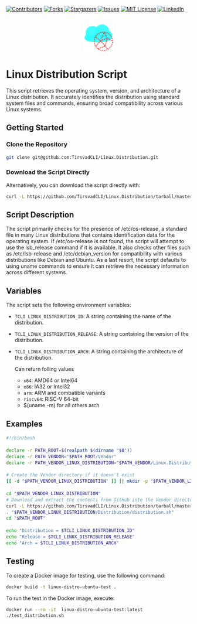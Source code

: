 [![Contributors][contributors-shield]][contributors-url]
[![Forks][forks-shield]][forks-url]
[![Stargazers][stars-shield]][stars-url]
[![Issues][issues-shield]][issues-url]
[![MIT License][license-shield]][license-url]
[![LinkedIn][linkedin-shield]][linkedin-url]

<br />
<div align="center">
    <a href="https://github.com/TirsvadCLI/Linux.Distribution">
        <img src="images/logo.png" alt="Logo" width="80" height="80">
    </a>
</div>

# Linux Distribution Script
This script retrieves the operating system, version, and architecture of a Linux distribution. It accurately identifies the distribution using standard system files and commands, ensuring broad compatibility across various Linux systems.

## Getting Started

### Clone the Repository

```bash
git clone git@github.com:TirsvadCLI/Linux.Distribution.git
```

### Download the Script Directly
Alternatively, you can download the script directly with:

```bash
curl -L https://github.com/TirsvadCLI/Linux.Distribution/tarball/master | tar xz --strip-components=2 --wildcards '*/src/*' -C ./
```



## Script Description

The script primarily checks for the presence of /etc/os-release, a standard file in many Linux distributions that contains identification data for the operating system.
If /etc/os-release is not found, the script will attempt to use the lsb_release command if it is available. It also checks other files such as /etc/lsb-release and /etc/debian_version for compatibility with various distributions like Debian and Ubuntu.
As a last resort, the script defaults to using uname commands to ensure it can retrieve the necessary information across different systems.

## Variables
The script sets the following environment variables:

- `TCLI_LINUX_DISTRIBUTION_ID`: A string containing the name of the distribution.
- `TCLI_LINUX_DISTRIBUTION_RELEASE`: A string containing the version of the distribution.
- `TCLI_LINUX_DISTRIBUTION_ARCH`: A string containing the architecture of the distribution.

    Can return folling values
    - `x64`: AMD64 or Intel64
    - `x86`: IA32 or Intel32
    - `arm`: ARM and combatible variants
    - `riscv64`: RISC-V 64-bit
    - $(uname -m) for all others arch

## Examples

```bash
#!/bin/bash

declare -r PATH_ROOT=$(realpath $(dirname "$0"))
declare -r PATH_VENDOR="$PATH_ROOT/Vendor"
declare -r PATH_VENDOR_LINUX_DISTRIBUTION="$PATH_VENDOR/Linux.Distribution"

# Create the Vendor directory if it doesn't exist
[[ -d "$PATH_VENDOR_LINUX_DISTRIBUTION" ]] || mkdir -p "$PATH_VENDOR_LINUX_DISTRIBUTION"

cd "$PATH_VENDOR_LINUX_DISTRIBUTION"
# Download and extract the contents from GitHub into the Vendor directory
curl -L https://github.com/TirsvadCLI/Linux.Distribution/tarball/master | tar xzf - --strip-components=2 --wildcards '*/src/*'
. "$PATH_VENDOR_LINUX_DISTRIBUTION/Distribution/distribution.sh"
cd "$PATH_ROOT"

echo "Distribution = $TCLI_LINUX_DISTRIBUTION_ID"
echo "Release = $TCLI_LINUX_DISTRIBUTION_RELEASE"
echo "Arch = $TCLI_LINUX_DISTRIBUTION_ARCH"
```

## Testing

To create a Docker image for testing, use the following command:
```bash
docker build -t linux-distro-ubuntu-test .
```

To run the test in the Docker image, execute:
```bash
docker run --rm -it  linux-distro-ubuntu-test:latest
./test_distribution.sh
```

<!-- MARKDOWN LINKS & IMAGES -->
<!-- https://www.markdownguide.org/basic-syntax/#reference-style-links -->

[contributors-shield]: https://img.shields.io/github/contributors/TirsvadCLI/Linux.Distribution?style=for-the-badge

[contributors-url]: https://github.com/TirsvadCLI/Linux.Distribution/graphs/contributors

[forks-shield]: https://img.shields.io/github/forks/TirsvadCLI/Linux.Distribution?style=for-the-badge

[forks-url]: https://github.com/TirsvadCLI/Linux.Distribution/network/members

[stars-shield]: https://img.shields.io/github/stars/TirsvadCLI/Linux.Distribution?style=for-the-badge

[stars-url]: https://github.com/TirsvadCLI/Linux.Distribution/stargazers

[issues-shield]: https://img.shields.io/github/issues/TirsvadCLI/Linux.Distribution?style=for-the-badge

[issues-url]: https://github.com/TirsvadCLI/Linux.Distribution/issues

[license-shield]: https://img.shields.io/github/license/TirsvadCLI/Linux.Distribution?style=for-the-badge

[license-url]: https://github.com/TirsvadCLI/Linux.Distribution/blob/master/LICENSE

[linkedin-shield]: https://img.shields.io/badge/-LinkedIn-black.svg?style=for-the-badge&logo=linkedin&colorB=555

[linkedin-url]: https://www.linkedin.com/in/jens-tirsvad-nielsen-13b795b9/